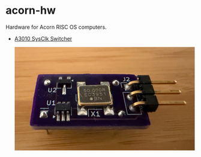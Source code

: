 # acorn-hw

Hardware for Acorn RISC OS computers.

- [A3010 SysClk Switcher](/doc/a3010-sysclk-switcher.md)

  <a href="/doc/a3010-sysclk-switcher.md"><img src="/jpeg/a3010-sysclk-switcher.jpeg" width="480"></a>
